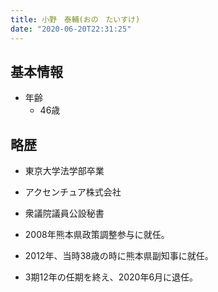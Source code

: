 ```yaml
---
title: 小野　泰輔(おの　たいすけ)
date: "2020-06-20T22:31:25"
---
```


## 基本情報
* 年齢
  * 46歳

## 略歴

* 東京大学法学部卒業

* アクセンチュア株式会社

* 衆議院議員公設秘書

* 2008年熊本県政策調整参与に就任。

* 2012年、当時38歳の時に熊本県副知事に就任。

* 3期12年の任期を終え、2020年6月に退任。

